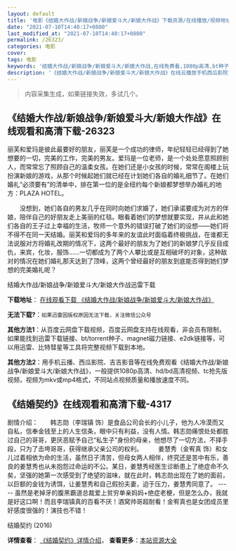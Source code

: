 ```yaml
---
layout: default
title: '电影《结婚大作战/新娘战争/新娘爱斗大/新娘大作战》下载资源/在线播放/视频地址/1080p/高清/蓝光'
date: "2021-07-10T14:40:17+0800"
last_modified_at: "2021-07-10T14:40:17+0800"
permalink: /26323/
categories: 电影
cover:
tags: 电影
keywords: '结婚大作战/新娘战争/新娘爱斗大/新娘大作战,在线免费看,1080p高清,bt种子,torrent,百度云盘,magnet,磁力链,迅雷下载资源'
description: '《结婚大作战/新娘战争/新娘爱斗大/新娘大作战》在线云播放手机西瓜影院吉吉影音免费看，1080p高清bd/hd未删减完整版和tc抢先枪版，mkv/mp4格式，附带bt/torrent种子、magnet/磁力链、百度云盘、网盘资源迅雷下载链接'
---
```


>内容采集生成，如果链接失效，多试几个。


## 《结婚大作战/新娘战争/新娘爱斗大/新娘大作战》在线观看和高清下载-26323

丽芙和爱玛是彼此最要好的朋友，丽芙是一个成功的律师，年纪轻轻已经得到了她想要的一切，完美的工作，完美的男友。爱玛是一位老师，是一个处处愿意照顾别人，而常常忘了照顾自己的温柔女孩。在她们还是小女孩的时候，常常在阁楼上玩扮演新娘的游戏，从那个时候起她们就已经在计划她们各自的婚礼细节了。在她们婚礼“必须要有”的清单中，排在第一位的是全纽约每个新娘都梦想举办婚礼的地方：PLAZA HOTEL。</p>　　没想到，她们各自的男友几乎在同时向她们求婚了，她们承诺要成为对方的伴娘，陪伴自己的好朋友走上美丽的红毯。眼看着她们的梦想就要实现，并从此和她们各自的王子过上幸福的生活，牧师一个意外的错误打破了她们的设想——她们将不得不在同一天结婚。丽芙和爱玛的多年来的友谊此时面临着终极挑战，在谁都无法说服对方将婚礼改期的情况下，这两个最好的朋友为了她们的新娘梦几乎反目成仇，来宾，化妆，服饰&hellip;…一切都成为了两个人攀比或是互相破坏的对象，这种敌对的情况在她们婚礼那天达到了顶峰，这两个曾经最好的朋友到底能否得到她们梦想的完美婚礼呢？</p>


结婚大作战/新娘战争/新娘爱斗大/新娘大作战迅雷下载

**下载地址**： [在线观看下载 《结婚大作战/新娘战争/新娘爱斗大/新娘大作战》](https://www.993dy.com//vod-detail-id-21841.html) 


**无法下载?**：`如果迅雷因版权原因无法下载，关注微信公众号 `

**其他方法1**：从百度云网盘下载视频，百度云网盘支持在线观看，非会员有限制，如果能找到迅雷下载链接、bt/torrent种子、magnet磁力链接、e2dk链接等，可以用迅雷、比特彗星等工具将完整视频下载到本地。

**其他方法2**：用手机云播、西瓜影院、吉吉影音等在线免费观看《结婚大作战/新娘战争/新娘爱斗大/新娘大作战》，一般提供1080p高清、hd/bd高清视频、tc抢先版视频，视频为mkv或mp4格式，不同站点视频质量和播放速度不同。


## 《结婚契约》在线观看和高清下载-4317

剧情介绍：　　韩志勋（李瑞镇 饰）是食品公司会长的小儿子，他为人冷漠而又自私，信奉金钱至上的人生信条，眼中只有利益，没有人情。韩志勋痛恨处处都胜过自己的哥哥，更厌恶赋予自己“私生子”身份的母亲，他想尽了一切方法，不择手段，只为了击垮哥哥，获得继承父亲公司的权利。  　　姜慧秀（金宥真 饰）和女儿过着相依为命的生活，虽然日子清苦，但母女两人相伴，终究还是苦中有乐，善良的姜慧秀也从未抱怨过命运的不公。某日，姜慧秀经医生诊断患上了绝症命不久矣，坚强的她第一次感受到了绝望的滋味，就在此时，韩志勋出现在了她的面前，以巨额的金钱为诱饵，让姜慧秀和自己假扮夫妻，迫于压力，姜慧秀同意了。 ----- 虽然是老掉牙的腹黑霸道总裁爱上贫穷单亲妈妈+绝症老梗，但是怎么办，我就是好这口啊！而且李瑞镇真的百看不厌！酒窝帅哥超耐看！金宥真也是女团成员里好感度很强的！演技也不错！


结婚契约 (2016)

**详情查看**： [《结婚契约》详情介绍](/movie/4317/)， **查看更多**：[本站资源大全](/movie/t/all/)

